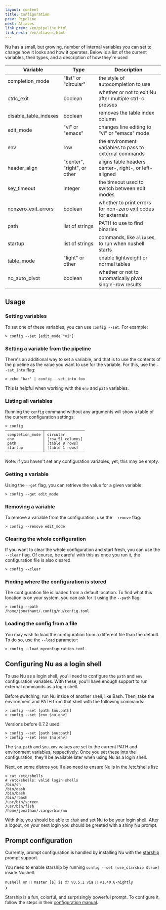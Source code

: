 ```yaml
---
layout: content
title: Configuration
prev: Pipeline
next: Aliases
link_prev: /en/pipeline.html
link_next: /en/aliases.html
---
```


Nu has a small, but growing, number of internal variables you can set to change how it looks and how it operates.  Below is a list of the current variables, their types, and a description of how they're used

| Variable        | Type           | Description  |
| ------------- | ------------- | ----- |
| completion_mode | "list" or "circular" | the style of autocompletion to use |
| ctrlc_exit | boolean | whether or not to exit Nu after multiple ctrl-c presses |
| disable_table_indexes | boolean | removes the table index column |
| edit_mode | "vi" or "emacs" | changes line editing to "vi" or "emacs" mode |
| env | row | the environment variables to pass to external commands |
| header_align | "center", "right", or other | aligns table headers center-, right-, or left-aligned |
| key_timeout | integer | the timeout used to switch between edit modes |
| nonzero_exit_errors | boolean | whether to print errors for non-zero exit codes for externals |
| path | list of strings | PATH to use to find binaries |
| startup | list of strings | commands, like `alias`es, to run when nushell starts |
| table_mode | "light" or other | enable lightweight or normal tables |
| no_auto_pivot | boolean | whether or not to automatically pivot single-row results |

## Usage

### Setting variables

To set one of these variables, you can use `config --set`. For example:

```
> config --set [edit_mode "vi"]
```

### Setting a variable from the pipeline

There's an additional way to set a variable, and that is to use the contents of the pipeline as the value you want to use for the variable. For this, use the `--set_into` flag:

```
> echo "bar" | config --set_into foo
```

This is helpful when working with the `env` and `path` variables.

### Listing all variables

Running the `config` command without any arguments will show a table of the current configuration settings:

```
> config
─────────────────┬──────────────────
 completion_mode │ circular 
 env             │ [row 51 columns] 
 path            │ [table 9 rows] 
 startup         │ [table 1 rows] 
─────────────────┴──────────────────
```

Note: if you haven't set any configuration variables, yet, this may be empty.

### Getting a variable

Using the `--get` flag, you can retrieve the value for a given variable:

```
> config --get edit_mode
```

### Removing a variable

To remove a variable from the configuration, use the `--remove` flag:

```
> config --remove edit_mode
```

### Clearing the whole configuration

If you want to clear the whole configuration and start fresh, you can use the `--clear` flag. Of course, be careful with this as once you run it, the configuration file is also cleared.

```
> config --clear
```

### Finding where the configuration is stored

The configuration file is loaded from a default location. To find what this location is on your system, you can ask for it using the `--path` flag:

```
> config --path
/home/jonathant/.config/nu/config.toml
```

### Loading the config from a file

You may wish to load the configuration from a different file than the default. To do so, use the `--load` parameter:

```
> config --load myconfiguration.toml
```

## Configuring Nu as a login shell

To use Nu as a login shell, you'll need to configure the `path` and `env` configuration variables. With these, you'll have enough support to run external commands as a login shell.

Before switching, run Nu inside of another shell, like Bash. Then, take the environment and PATH from that shell with the following commands:

```
> config --set [path $nu.path]
> config --set [env $nu.env]
```

Versions before 0.7.2 used:
```
> config --set [path $nu:path]
> config --set [env $nu:env]
```

The `$nu.path` and `$nu.env` values are set to the current PATH and environment variables, respectively. Once you set these into the configuration, they'll be available later when using Nu as a login shell.

Next, on some distros you'll also need to ensure Nu is in the /etc/shells list:

```
> cat /etc/shells
# /etc/shells: valid login shells
/bin/sh
/bin/dash
/bin/bash
/bin/rbash
/usr/bin/screen
/usr/bin/fish
/home/jonathan/.cargo/bin/nu
```

With this, you should be able to `chsh` and set Nu to be your login shell. After a logout, on your next login you should be greeted with a shiny Nu prompt.

## Prompt configuration

Currently, prompt configuration is handled by installing Nu with the [starship](https://github.com/starship/starship) prompt support.

You need to enable starship by running `config --set [use_starship $true]` inside Nushell.

```
nushell on 📙 master [$] is 📦 v0.5.1 via 🦀 v1.40.0-nightly
❯
```

Starship is a fun, colorful, and surprisingly powerful prompt. To configure it, follow the steps in their [configuration manual](https://starship.rs/config/).
